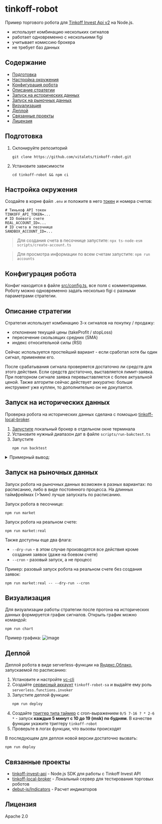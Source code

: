 # tinkoff-robot
Пример торгового робота для [Tinkoff Invest Api v2](https://tinkoff.github.io/investAPI/) на Node.js.

* использует комбинацию нескольких сигналов
* работает одновременно с несколькими figi
* учитывает комиссию брокера
* не требует баз данных

## Содержание

<!-- toc -->

- [Подготовка](#%D0%BF%D0%BE%D0%B4%D0%B3%D0%BE%D1%82%D0%BE%D0%B2%D0%BA%D0%B0)
- [Настройка окружения](#%D0%BD%D0%B0%D1%81%D1%82%D1%80%D0%BE%D0%B9%D0%BA%D0%B0-%D0%BE%D0%BA%D1%80%D1%83%D0%B6%D0%B5%D0%BD%D0%B8%D1%8F)
- [Конфигурация робота](#%D0%BA%D0%BE%D0%BD%D1%84%D0%B8%D0%B3%D1%83%D1%80%D0%B0%D1%86%D0%B8%D1%8F-%D1%80%D0%BE%D0%B1%D0%BE%D1%82%D0%B0)
- [Описание стратегии](#%D0%BE%D0%BF%D0%B8%D1%81%D0%B0%D0%BD%D0%B8%D0%B5-%D1%81%D1%82%D1%80%D0%B0%D1%82%D0%B5%D0%B3%D0%B8%D0%B8)
- [Запуск на исторических данных](#%D0%B7%D0%B0%D0%BF%D1%83%D1%81%D0%BA-%D0%BD%D0%B0-%D0%B8%D1%81%D1%82%D0%BE%D1%80%D0%B8%D1%87%D0%B5%D1%81%D0%BA%D0%B8%D1%85-%D0%B4%D0%B0%D0%BD%D0%BD%D1%8B%D1%85)
- [Запуск на рыночных данных](#%D0%B7%D0%B0%D0%BF%D1%83%D1%81%D0%BA-%D0%BD%D0%B0-%D1%80%D1%8B%D0%BD%D0%BE%D1%87%D0%BD%D1%8B%D1%85-%D0%B4%D0%B0%D0%BD%D0%BD%D1%8B%D1%85)
- [Визуализация](#%D0%B2%D0%B8%D0%B7%D1%83%D0%B0%D0%BB%D0%B8%D0%B7%D0%B0%D1%86%D0%B8%D1%8F)
- [Деплой](#%D0%B4%D0%B5%D0%BF%D0%BB%D0%BE%D0%B9)
- [Связанные проекты](#%D1%81%D0%B2%D1%8F%D0%B7%D0%B0%D0%BD%D0%BD%D1%8B%D0%B5-%D0%BF%D1%80%D0%BE%D0%B5%D0%BA%D1%82%D1%8B)
- [Лицензия](#%D0%BB%D0%B8%D1%86%D0%B5%D0%BD%D0%B7%D0%B8%D1%8F)

<!-- tocstop -->

## Подготовка
1. Склонируйте репозиторий
   ```
   git clone https://github.com/vitalets/tinkoff-robot.git
   ```
2. Установите зависимости
   ```
   cd tinkoff-robot && npm ci
   ```

## Настройка окружения
Создайте в корне файл `.env` и положите в него [токен](https://tinkoff.github.io/investAPI/token/) и номера счетов:
```
# Тинькоф API токен
TINKOFF_API_TOKEN=...
# ID боевого счете
REAL_ACCOUNT_ID=...
# ID счета в песочнице
SANDBOX_ACCOUNT_ID=...
```

> Для создания счета в песочнице запустите: `npx ts-node-esm scripts/create-account.ts`

> Для просмотра информации по всем счетам запустите: `npm run accounts`

## Конфигурация робота
Конфиг находится в файле [src/config.ts](src/config.ts), все поля с комментариями.
Роботу можно одновременно задать несколько figi с разными параметрами стратегии.

## Описание стратегии
Cтратегия использует комбинацию 3-х сигналов на покупку / продажу:

* отклонение текущей цены (takeProfit / stopLoss)
* пересечение скользящих средних (SMA)
* индекс относительной силы (RSI)

Сейчас используется простейший вариант - если сработал хотя бы один сигнал, применяем его.

После срабатывания сигнала проверяется достаточно ли средств для этого действия.
Если средств достаточно, выставляется лимит-заявка.
При повторном сигнале заявка перевыставляется с более актуальной ценой.
Также алгоритм сейчас действует аккуратно: больше инструмент уже куплен, то дополнительно он не докупается.

## Запуск на исторических данных
Проверка робота на исторических данных сделана с помощью [tinkoff-local-broker](https://github.com/vitalets/tinkoff-local-broker).

1. [Запустите](https://github.com/vitalets/tinkoff-local-broker#запуск-сервера) локальный брокер в отдельном окне терминала
2. Установите нужный диапазон дат в файле `scripts/run-bakctest.ts`
3. Запустите
   ```
   npm run backtest
   ```

<details>
<summary>Примерный вывод:</summary>

```
[robot]: Запуск робота (песочница)
[portfolio]: Позиции загружены: 1
[portfolio]:      BBG004731354 1 x 401.05
[orders]: Заявки загружены: 0
[instrument_BBG004731354]: Загружаю 31 свечей для ROSN ...
[instrument_BBG004731354]: Свечи загружены: 525, текущая цена: 409
[strategy_BBG004731354]: Сигналы: profit=wait, rsi=wait, sma=wait (29.04.2022, 18:49:00)
Операции:
     29.04.2022, 15:54:00 Покупка ЦБ BBG004731354 (1) -404.3 rub
     29.04.2022, 16:04:00 Продажа ЦБ BBG004731354 (1) 403.95 rub
     29.04.2022, 16:35:00 Покупка ЦБ BBG004731354 (1) -404.05 rub
     29.04.2022, 17:11:00 Продажа ЦБ BBG004731354 (1) 406.1 rub
     29.04.2022, 18:11:00 Покупка ЦБ BBG004731354 (1) -408.9 rub
Прибыль: -0.010868%
```
</details>

## Запуск на рыночных данных
Запуск робота на рыночных данных возможен в разных вариантах: по расписанию, либо в виде постоянного процесса.
На длинных таймфреймах (>1мин) лучше запускать по расписанию.

Запуск робота в песочнице:
```
npm run market
```

Запуск робота на реальном счете:
```
npm run market:real
```

Также доступны еще два флага:
* `--dry-run` - в этом случае производятся все действия кроме создания заявок (даже на боевом счете)
* `--cron` - разовый запуск, а не процесс

Пример: разовый запуск робота на реальном счете без создания заявок:
```
npm run market:real -- --dry-run --cron
```

## Визуализация
Для визуализации работы стратегии после прогона на исторических данных формируется график сигналов.
Открыть график можно командой:
```
npm run chart
```

Пример графика:
![image](https://user-images.githubusercontent.com/1473072/169903600-3996ffbb-a980-4578-ae43-e5f2e5205dff.png)

## Деплой
Деплой робота в виде serverless-функции на [Яндекс.Облако](https://cloud.yandex.ru/), запускаемой по расписанию:

1. Установите и настройте [yc-cli](https://cloud.yandex.ru/docs/cli/quickstart)
2. Создайте [сервисный аккаунт](https://cloud.yandex.ru/docs/iam/operations/sa/create) `tinkoff-robot-sa` и выдайте ему роль `serverless.functions.invoker`
3. Запустите деплой функции:
   ```bash
   npm run deploy
   ```
4. Создайте [триггер типа таймер](https://cloud.yandex.ru/docs/functions/concepts/trigger/timer) с cron-выражением `0/5 7-16 ? * 2-6 *` - запуск **каждые 5 минут с 10 до 19 (msk) по будням**. В качестве функции укажите триггеру `tinkoff-robot`
5. Проверьте в логах функции, что вызовы происходят

В последующем для деплоя новой версии достаточно вызвать:
```
npm run deploy
```

## Связанные проекты
* [tinkoff-invest-api](https://github.com/vitalets/tinkoff-invest-api) - Node.js SDK для работы с Tinkoff Invest API
* [tinkoff-local-broker](https://github.com/vitalets/tinkoff-local-broker) - Локальный сервер для тестирования торговых роботов
* [debut-js/Indicators](https://github.com/debut-js/Indicators) - Расчет индикаторов

## Лицензия
Apache 2.0
